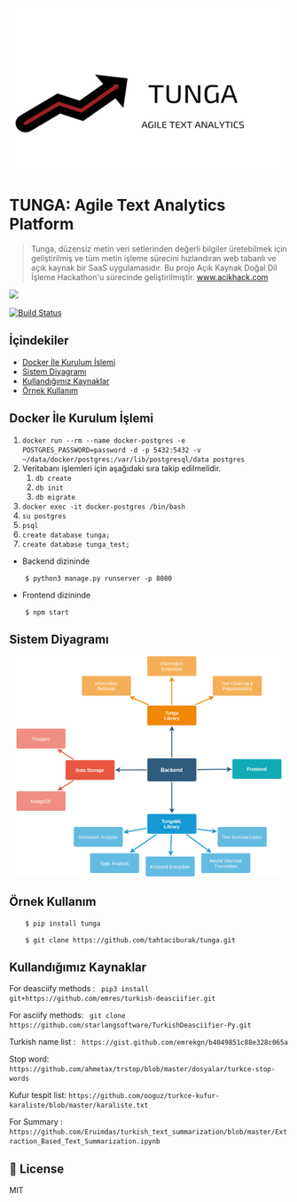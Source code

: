 <img src="images/tunga.png" width="500" height="300" align="center" />


# TUNGA: Agile Text Analytics Platform
> Tunga, düzensiz metin veri setlerinden değerli bilgiler üretebilmek için geliştirilmiş ve tüm metin işleme sürecini 
hızlandıran web tabanlı ve açık kaynak bir SaaS uygulamasıdır. Bu proje Açık Kaynak Doğal Dil İşleme Hackathon'u sürecinde
geliştirilmiştir. www.acikhack.com




<a href="https://github.com/badges/shields/graphs/contributors" alt="Contributors">
<img src="https://img.shields.io/github/contributors/badges/shields" /></a>

[![Build Status](https://travis-ci.com/tahtaciburak/tunga.svg?token=nnqL1e1pEDHAHFsZzkNx&branch=master)](https://travis-ci.com/tahtaciburak/tunga)

## İçindekiler
- [Docker İle Kurulum İşlemi](#Docker-İle-Kurulum-İşlemi)
- [Sistem Diyagramı](#Sistem-Diyagramı)
- [Kullandığımız Kaynaklar](#Kullandığımız-Kaynaklar)
- [Örnek Kullanım](#Örnek-Kullanım)

## Docker İle Kurulum İşlemi
1. ```docker run --rm --name docker-postgres -e POSTGRES_PASSWORD=password -d -p 5432:5432 -v ~/data/docker/postgres:/var/lib/postgresql/data postgres```
2. Veritabanı işlemleri için aşağıdaki sıra takip edilmelidir.
    1. ```db create```
    2. ```db init```
    3. ```db migrate```
3. ```docker exec -it docker-postgres /bin/bash```
4. ```su postgres```
5. ```psql```
6. ```create database tunga;```
7. ```create database tunga_test;```
- Backend dizininde
``` shell 
    $ python3 manage.py runserver -p 8080
```
- Frontend dizininde

```shell 
    $ npm start
```

## Sistem Diyagramı
<p align="center">
    <img src="images/tunga_system_diagram.png" width="480"\>
</p>

## Örnek Kullanım
``` shell 
    $ pip install tunga
```

``` shell 
    $ git clone https://github.com/tahtaciburak/tunga.git
```

## Kullandığımız Kaynaklar
For deasciify methods : ``` pip3 install git+https://github.com/emres/turkish-deasciifier.git```

For asciify methods: ``` git clone https://github.com/starlangsoftware/TurkishDeasciifier-Py.git```

Turkish name list : ``` https://gist.github.com/emrekgn/b4049851c88e328c065a```

Stop word: ```https://github.com/ahmetax/trstop/blob/master/dosyalar/turkce-stop-words```

Kufur tespit list: ```https://github.com/ooguz/turkce-kufur-karaliste/blob/master/karaliste.txt```

For Summary : ```https://github.com/Eruimdas/turkish_text_summarization/blob/master/Extraction_Based_Text_Summarization.ipynb```

## 📝 License
MIT


